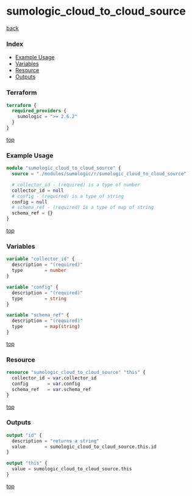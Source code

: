 # sumologic_cloud_to_cloud_source

[back](../sumologic.md)

### Index

- [Example Usage](#example-usage)
- [Variables](#variables)
- [Resource](#resource)
- [Outputs](#outputs)

### Terraform

```terraform
terraform {
  required_providers {
    sumologic = ">= 2.6.2"
  }
}
```

[top](#index)

### Example Usage

```terraform
module "sumologic_cloud_to_cloud_source" {
  source = "./modules/sumologic/r/sumologic_cloud_to_cloud_source"

  # collector_id - (required) is a type of number
  collector_id = null
  # config - (required) is a type of string
  config = null
  # schema_ref - (required) is a type of map of string
  schema_ref = {}
}
```

[top](#index)

### Variables

```terraform
variable "collector_id" {
  description = "(required)"
  type        = number
}

variable "config" {
  description = "(required)"
  type        = string
}

variable "schema_ref" {
  description = "(required)"
  type        = map(string)
}
```

[top](#index)

### Resource

```terraform
resource "sumologic_cloud_to_cloud_source" "this" {
  collector_id = var.collector_id
  config       = var.config
  schema_ref   = var.schema_ref
}
```

[top](#index)

### Outputs

```terraform
output "id" {
  description = "returns a string"
  value       = sumologic_cloud_to_cloud_source.this.id
}

output "this" {
  value = sumologic_cloud_to_cloud_source.this
}
```

[top](#index)